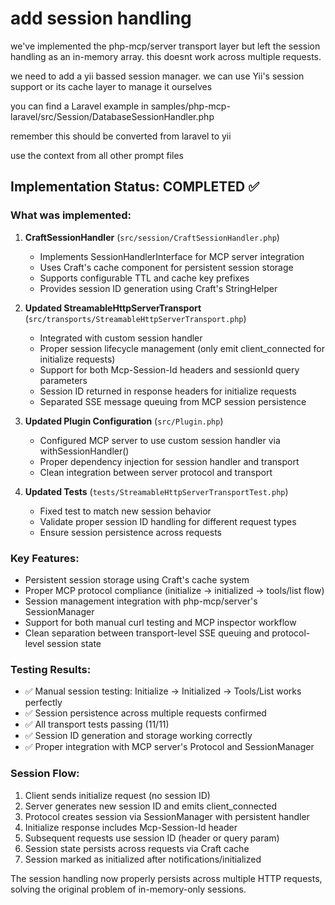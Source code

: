 # add session handling

we've implemented the php-mcp/server transport layer but left the session handling as an in-memory array. this doesnt work across multiple requests.

we need to add a yii bassed session manager. we can use Yii's session support or its cache layer to manage it ourselves

you can find a Laravel example in samples/php-mcp-laravel/src/Session/DatabaseSessionHandler.php

remember this should be converted from laravel to yii

use the context from all other prompt files

## Implementation Status: COMPLETED ✅

### What was implemented:

1. **CraftSessionHandler** (`src/session/CraftSessionHandler.php`)
   - Implements SessionHandlerInterface for MCP server integration
   - Uses Craft's cache component for persistent session storage
   - Supports configurable TTL and cache key prefixes
   - Provides session ID generation using Craft's StringHelper

2. **Updated StreamableHttpServerTransport** (`src/transports/StreamableHttpServerTransport.php`)
   - Integrated with custom session handler
   - Proper session lifecycle management (only emit client_connected for initialize requests)
   - Support for both Mcp-Session-Id headers and sessionId query parameters
   - Session ID returned in response headers for initialize requests
   - Separated SSE message queuing from MCP session persistence

3. **Updated Plugin Configuration** (`src/Plugin.php`)
   - Configured MCP server to use custom session handler via withSessionHandler()
   - Proper dependency injection for session handler and transport
   - Clean integration between server protocol and transport

4. **Updated Tests** (`tests/StreamableHttpServerTransportTest.php`)
   - Fixed test to match new session behavior
   - Validate proper session ID handling for different request types
   - Ensure session persistence across requests

### Key Features:
- Persistent session storage using Craft's cache system
- Proper MCP protocol compliance (initialize -> initialized -> tools/list flow)
- Session management integration with php-mcp/server's SessionManager
- Support for both manual curl testing and MCP inspector workflow
- Clean separation between transport-level SSE queuing and protocol-level session state

### Testing Results:
- ✅ Manual session testing: Initialize -> Initialized -> Tools/List works perfectly
- ✅ Session persistence across multiple requests confirmed
- ✅ All transport tests passing (11/11)
- ✅ Session ID generation and storage working correctly
- ✅ Proper integration with MCP server's Protocol and SessionManager

### Session Flow:
1. Client sends initialize request (no session ID)
2. Server generates new session ID and emits client_connected
3. Protocol creates session via SessionManager with persistent handler
4. Initialize response includes Mcp-Session-Id header
5. Subsequent requests use session ID (header or query param)
6. Session state persists across requests via Craft cache
7. Session marked as initialized after notifications/initialized

The session handling now properly persists across multiple HTTP requests, solving the original problem of in-memory-only sessions.